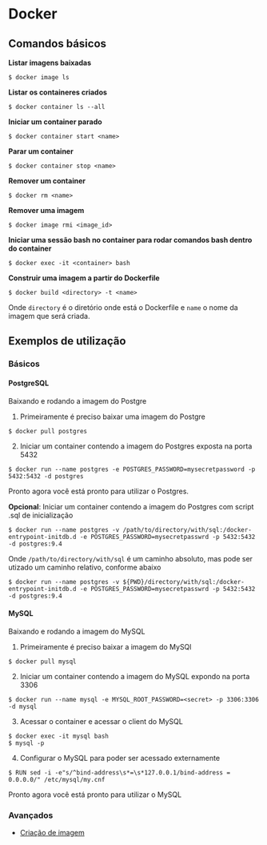 # Docker

Comandos básicos
---

**Listar imagens baixadas**

```
$ docker image ls
```

**Listar os containeres criados**

```
$ docker container ls --all
```

**Iniciar um container parado**

```
$ docker container start <name>
```

**Parar um container**

```
$ docker container stop <name>
```

**Remover um container**

```
$ docker rm <name>
```

**Remover uma imagem**

```
$ docker image rmi <image_id>
```

**Iniciar uma sessão bash no container para rodar comandos bash dentro do container**

```
$ docker exec -it <container> bash
```

**Construir uma imagem a partir do Dockerfile**

```
$ docker build <directory> -t <name>
```

Onde `directory` é o diretório onde está o Dockerfile e `name` o nome da imagem que será criada.

Exemplos de utilização
---

### Básicos

#### PostgreSQL

Baixando e rodando a imagem do Postgre

1. Primeiramente é preciso baixar uma imagem do Postgre

```
$ docker pull postgres
```

2. Iniciar um container contendo a imagem do Postgres exposta na porta 5432

```
$ docker run --name postgres -e POSTGRES_PASSWORD=mysecretpassword -p 5432:5432 -d postgres
```

Pronto agora você está pronto para utilizar o Postgres.

**Opcional**: Iniciar um container contendo a imagem do Postgres com script .sql de inicialização

```
$ docker run --name postgres -v /path/to/directory/with/sql:/docker-entrypoint-initdb.d -e POSTGRES_PASSWORD=mysecretpasswrd -p 5432:5432 -d postgres:9.4
```

Onde `/path/to/directory/with/sql` é um caminho absoluto, mas pode ser utizado um caminho relativo, conforme abaixo

```
$ docker run --name postgres -v ${PWD}/directory/with/sql:/docker-entrypoint-initdb.d -e POSTGRES_PASSWORD=mysecretpasswrd -p 5432:5432 -d postgres:9.4
```
#### MySQL

Baixando e rodando a imagem do MySQL

1. Primeiramente é preciso baixar a imagem do MySQl

```
$ docker pull mysql
```
2. Iniciar um container contendo a imagem do MySQL expondo na porta 3306

```
$ docker run --name mysql -e MYSQL_ROOT_PASSWORD=<secret> -p 3306:3306 -d mysql
```

3. Acessar o container e acessar o client do MySQL

```
$ docker exec -it mysql bash
$ mysql -p
```

4. Configurar o MySQL para poder ser acessado externamente

```
$ RUN sed -i -e"s/^bind-address\s*=\s*127.0.0.1/bind-address = 0.0.0.0/" /etc/mysql/my.cnf
```

Pronto agora você está pronto para utilizar o MySQL

### Avançados

- [Criação de imagem](https://github.com/Juroviol/Docker/tree/master/eletron-databases)
